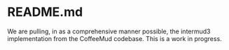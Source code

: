 # README.md

We are pulling, in as a comprehensive manner possible, the intermud3 implementation from the CoffeeMud codebase.  This is a work in progress.